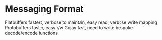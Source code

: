 # Messaging Format
Flatbuffers fastest, verbose to maintain, easy read, verbose write mapping
Protobuffers faster, easy r/w
Gojay fast, need to write bespoke decode/encode functions